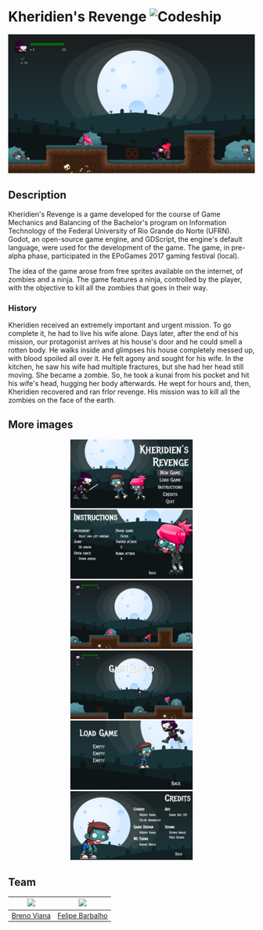 # Kheridien's Revenge ![Codeship](https://img.shields.io/codeship/d6c1ddd0-16a3-0132-5f85-2e35c05e22b1.svg)

![Kheridien's Revenge](img/game.png)

## Description

Kheridien's Revenge is a game developed for the course of Game Mechanics and Balancing of the Bachelor's program on Information Technology of the Federal University of Rio Grande do Norte (UFRN). Godot, an open-source game engine, and GDScript, the engine's default language, were used for the development of the game. The game, in pre-alpha phase, participated in the EPoGames 2017 gaming festival (local).

The idea of the game arose from free sprites available on the internet, of zombies and a ninja. The game features a ninja, controlled by the player, with the objective to kill all the zombies that goes in their way.

### History

Kheridien received an extremely important and urgent mission. To go complete it, he had to live his wife alone. Days later, after the end of his mission, our protagonist arrives at his house's door and he could smell a rotten body. He walks inside and glimpses his house completely messed up, with blood spoiled all over it. He felt agony and sought for his wife. In the kitchen, he saw his wife had multiple fractures, but she had her head still moving. She became a zombie. So, he took a kunai from his pocket and hit his wife's head, hugging her body afterwards. He wept for hours and, then, Kheridien recovered and ran frlor revenge. His mission was to kill all the zombies on the face of the earth.

## More images

<div style="margin: 0 auto; max-width: 250px;">
  <p align="center">
    <img src="img/main_menu.png" width="425"/>
    <img src="img/instructions.png" width="425"/>
    <img src="img/game.png" width="425"/>
    <img src="img/game_paused.png" width="425"/>
    <img src="img/load_game.png" width="425"/>
    <img src="img/credits.png" width="425"/>
  </p>
</div>

## Team

[<img src="https://avatars2.githubusercontent.com/u/17532418?v=3&s=400" width="100"/>](https://github.com/brenov) | [<img src="https://avatars2.githubusercontent.com/u/8813353?v=3&s=400" width="100"/>](https://github.com/Barbalho12)
---|---
[Breno Viana](https://github.com/brenov) | [Felipe Barbalho](https://github.com/Barbalho12)
